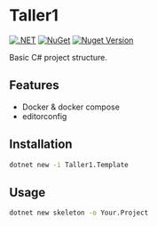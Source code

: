 # Taller1

[![.NET](https://github.com/afgalvan/Taller1/actions/workflows/dotnet.yml/badge.svg)](https://github.com/afgalvan/Taller1/actions/workflows/dotnet.yml)
[![NuGet](https://github.com/afgalvan/Taller1/actions/workflows/publish.yml/badge.svg)](https://github.com/afgalvan/Taller1/actions/workflows/publish.yml)
[![Nuget Version](https://img.shields.io/nuget/v/Taller1.Template?label=version&logo=NuGet&labelColor=22272E&color=blue)](https://www.nuget.org/packages/Taller1.Template/)

Basic C# project structure.

## Features

- Docker & docker compose
- editorconfig

## Installation

```bash
dotnet new -i Taller1.Template
```

## Usage

```bash
dotnet new skeleton -o Your.Project
```
